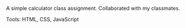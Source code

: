 A simple calculator class assignment. Collaborated with my classmates.

Tools: HTML, CSS, JavaScript
